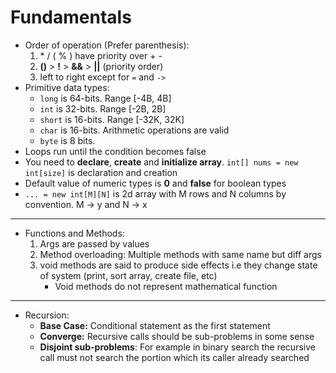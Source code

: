 # Fundamentals

- Order of operation (Prefer parenthesis):
  1. \*  / ( % ) have priority over + -
  2. **()** > **!** > **&&** > **||** (priority order)
  3. left to right except for `=` and `->`
- Primitive data types:
  - `long` is 64-bits. Range [-4B, 4B]
  - `int` is 32-bits. Range [-2B, 2B]
  - `short` is 16-bits. Range [-32K, 32K]
  - `char` is 16-bits. Arithmetic operations are valid
  - `byte` is 8 bits.
- Loops run until the condition becomes false
- You need to **declare**, **create** and **initialize array**. `int[] nums = new int[size]` is declaration and creation
- Default value of numeric types is **0** and **false** for boolean types
- `... = new int[M][N]` is 2d array with M rows and N columns by convention. M -> y and N -> x

---

- Functions and Methods:
  1. Args are passed by values
  2. Method overloading: Multiple methods with same name but diff args
  3. void methods are said to produce side effects i.e they change state of system (print, sort array, create file, etc)
     - Void methods do not represent mathematical function

---

- Recursion:
  - **Base Case:** Conditional statement as the first statement
  - **Converge:** Recursive calls should be sub-problems in some sense
  - **Disjoint sub-problems**: For example in binary search the recursive call must not search the portion which its caller already searched